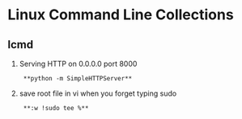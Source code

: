 Linux Command Line Collections 
======================

lcmd
-------

1. Serving HTTP on 0.0.0.0 port 8000

        **python -m SimpleHTTPServer**

2. save root file in vi when you forget typing sudo

        **:w !sudo tee %**

